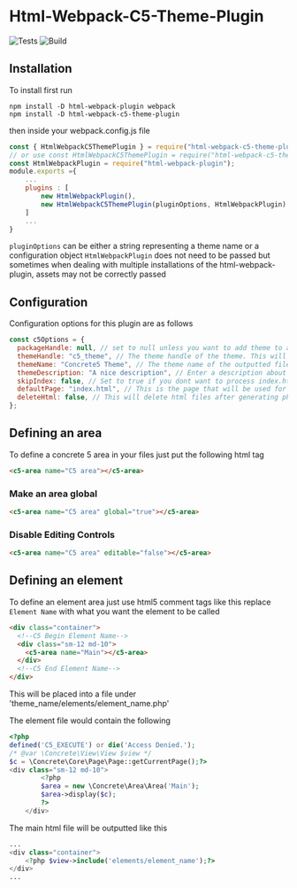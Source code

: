 # Html-Webpack-C5-Theme-Plugin

![Tests](https://github.com/deek87/html-webpack-c5-theme-plugin/workflows/Tests/badge.svg?branch=master) ![Build](https://github.com/deek87/html-webpack-c5-theme-plugin/workflows/Build/badge.svg?branch=master)

## Installation

To install first run

```
npm install -D html-webpack-plugin webpack
npm install -D html-webpack-c5-theme-plugin
```

then inside your webpack.config.js file

```js
const { HtmlWebpackC5ThemePlugin } = require("html-webpack-c5-theme-plugin");
// or use const HtmlWebpackC5ThemePlugin = require("html-webpack-c5-theme-plugin").default;
const HtmlWebpackPlugin = require("html-webpack-plugin");
module.exports ={
    ...
    plugins : [
        new HtmlWebpackPlugin(),
        new HtmlWebpackC5ThemePlugin(pluginOptions, HtmlWebpackPlugin)
    ]
    ...
}
```

`pluginOptions` can be either a string representing a theme name or a configuration object
`HtmlWebpackPlugin` does not need to be passed but sometimes when dealing with multiple installations of the html-webpack-plugin, assets may not be correctly passed

## Configuration

Configuration options for this plugin are as follows

```js
const c5Options = {
  packageHandle: null, // set to null unless you want to add theme to a package.
  themeHandle: "c5_theme", // The theme handle of the theme. This will be used in page_theme.php for namespacing.
  themeName: "Concrete5 Theme", // The theme name of the outputted files. This will be will be used in page_theme.php.
  themeDescription: "A nice description", // Enter a description about the theme. This will be used in page_theme.php.
  skipIndex: false, // Set to true if you dont want to process index.html as a php file. Useful if your index.html is just links.
  defaultPage: "index.html", // This is the page that will be used for generating default.php.
  deleteHtml: false, // This will delete html files after generating php.
};
```

## Defining an area

To define a concrete 5 area in your files
just put the following html tag

```html
<c5-area name="C5 area"></c5-area>
```

### Make an area global

```html
<c5-area name="C5 area" global="true"></c5-area>
```

### Disable Editing Controls

```html
<c5-area name="C5 area" editable="false"></c5-area>
```

## Defining an element

To define an element area just use html5 comment tags like this replace `Element Name` with what you want the element to be called

```html
<div class="container">
  <!--C5 Begin Element Name-->
  <div class="sm-12 md-10">
    <c5-area name="Main"></c5-area>
  </div>
  <!--C5 End Element Name-->
</div>
```

This will be placed into a file under 'theme_name/elements/element_name.php'

The element file would contain the following

```php
<?php
defined('C5_EXECUTE') or die('Access Denied.');
/* @var \Concrete\View\View $view */
$c = \Concrete\Core\Page\Page::getCurrentPage();?>
<div class="sm-12 md-10">
        <?php
        $area = new \Concrete\Area\Area('Main');
        $area->display($c);
        ?>
    </div>
```

The main html file will be outputted like this

```php
...
<div class="container">
    <?php $view->include('elements/element_name');?>
</div>
...
```
